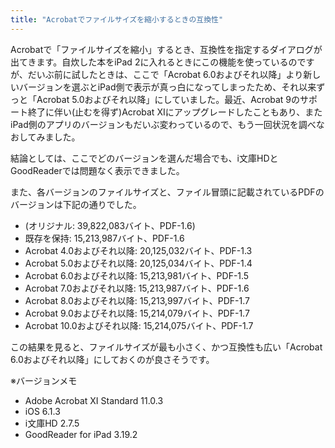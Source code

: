 ```yaml
---
title: "Acrobatでファイルサイズを縮小するときの互換性"
---
```


Acrobatで「ファイルサイズを縮小」するとき、互換性を指定するダイアログが出てきます。自炊した本をiPad 2に入れるときにこの機能を使っているのですが、だいぶ前に試したときは、ここで「Acrobat 6.0およびそれ以降」より新しいバージョンを選ぶとiPad側で表示が真っ白になってしまったため、それ以来ずっと「Acrobat 5.0およびそれ以降」にしていました。最近、Acrobat 9のサポート終了に伴い(止むを得ず)Acrobat XIにアップグレードしたこともあり、またiPad側のアプリのバージョンもだいぶ変わっているので、もう一回状況を調べなおしてみました。

結論としては、ここでどのバージョンを選んだ場合でも、i文庫HDとGoodReaderでは問題なく表示できました。

また、各バージョンのファイルサイズと、ファイル冒頭に記載されているPDFのバージョンは下記の通りでした。

- (オリジナル: 39,822,083バイト、PDF-1.6)
- 既存を保持: 15,213,987バイト、PDF-1.6
- Acrobat 4.0およびそれ以降: 20,125,032バイト、PDF-1.3
- Acrobat 5.0およびそれ以降: 20,125,034バイト、PDF-1.4
- Acrobat 6.0およびそれ以降: 15,213,981バイト、PDF-1.5
- Acrobat 7.0およびそれ以降: 15,213,987バイト、PDF-1.6
- Acrobat 8.0およびそれ以降: 15,213,997バイト、PDF-1.7
- Acrobat 9.0およびそれ以降: 15,214,079バイト、PDF-1.7
- Acrobat 10.0およびそれ以降: 15,214,075バイト、PDF-1.7

この結果を見ると、ファイルサイズが最も小さく、かつ互換性も広い「Acrobat 6.0およびそれ以降」にしておくのが良さそうです。

※バージョンメモ

- Adobe Acrobat XI Standard 11.0.3
- iOS 6.1.3
- i文庫HD 2.7.5
- GoodReader for iPad 3.19.2
